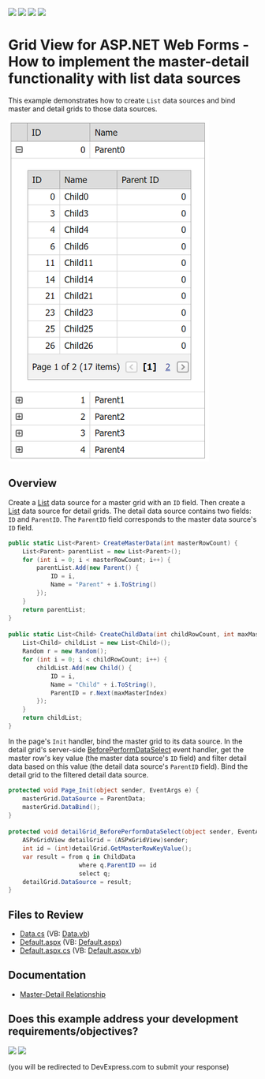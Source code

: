 <!-- default badges list -->
![](https://img.shields.io/endpoint?url=https://codecentral.devexpress.com/api/v1/VersionRange/128534565/24.2.1%2B)
[![](https://img.shields.io/badge/Open_in_DevExpress_Support_Center-FF7200?style=flat-square&logo=DevExpress&logoColor=white)](https://supportcenter.devexpress.com/ticket/details/E5018)
[![](https://img.shields.io/badge/📖_How_to_use_DevExpress_Examples-e9f6fc?style=flat-square)](https://docs.devexpress.com/GeneralInformation/403183)
[![](https://img.shields.io/badge/💬_Leave_Feedback-feecdd?style=flat-square)](#does-this-example-address-your-development-requirementsobjectives)
<!-- default badges end -->
# Grid View for ASP.NET Web Forms - How to implement the master-detail functionality with list data sources

This example demonstrates how to create `List` data sources and bind master and detail grids to those data sources.

![Master-detail grids](MasterDetailBoundToListDataSource.png)

## Overview

Create a [List](https://learn.microsoft.com/en-us/dotnet/api/system.collections.generic.list-1?view=net-7.0) data source for a master grid with an `ID` field. Then create a [List](https://learn.microsoft.com/en-us/dotnet/api/system.collections.generic.list-1?view=net-7.0) data source for detail grids. The detail data source contains two fields: `ID` and `ParentID`. The `ParentID` field corresponds to the master data source's `ID` field.

```cs
public static List<Parent> CreateMasterData(int masterRowCount) {
    List<Parent> parentList = new List<Parent>();
    for (int i = 0; i < masterRowCount; i++) {
        parentList.Add(new Parent() {
            ID = i,
            Name = "Parent" + i.ToString()
        });
    }
    return parentList;
}

public static List<Child> CreateChildData(int childRowCount, int maxMasterIndex) {
    List<Child> childList = new List<Child>();
    Random r = new Random();
    for (int i = 0; i < childRowCount; i++) {
        childList.Add(new Child() {
            ID = i,
            Name = "Child" + i.ToString(),
            ParentID = r.Next(maxMasterIndex)
        });
    }
    return childList;
}
```

In the page's `Init` handler, bind the master grid to its data source. In the detail grid's server-side [BeforePerformDataSelect](https://docs.devexpress.com/AspNet/DevExpress.Web.ASPxGridBase.BeforePerformDataSelect) event handler, get the master row's key value (the master data source's `ID` field) and filter detail data based on this value (the detail data source's `ParentID` field). Bind the detail grid to the filtered detail data source.

```cs
protected void Page_Init(object sender, EventArgs e) {
    masterGrid.DataSource = ParentData;
    masterGrid.DataBind();
}

protected void detailGrid_BeforePerformDataSelect(object sender, EventArgs e) {
    ASPxGridView detailGrid = (ASPxGridView)sender;
    int id = (int)detailGrid.GetMasterRowKeyValue();
    var result = from q in ChildData
                    where q.ParentID == id
                    select q;
    detailGrid.DataSource = result;
}
```

## Files to Review

* [Data.cs](./CS/Data.cs) (VB: [Data.vb](./VB/Data.vb))
* [Default.aspx](./CS/Default.aspx) (VB: [Default.aspx](./VB/Default.aspx))
* [Default.aspx.cs](./CS/Default.aspx.cs) (VB: [Default.aspx.vb](./VB/Default.aspx.vb))

## Documentation

* [Master-Detail Relationship](https://docs.devexpress.com/AspNet/3772/components/grid-view/concepts/master-detail-relationship)
<!-- feedback -->
## Does this example address your development requirements/objectives?

[<img src="https://www.devexpress.com/support/examples/i/yes-button.svg"/>](https://www.devexpress.com/support/examples/survey.xml?utm_source=github&utm_campaign=asp-net-web-forms-grid-bind-master-and-detail-grids-to-list-data-sources&~~~was_helpful=yes) [<img src="https://www.devexpress.com/support/examples/i/no-button.svg"/>](https://www.devexpress.com/support/examples/survey.xml?utm_source=github&utm_campaign=asp-net-web-forms-grid-bind-master-and-detail-grids-to-list-data-sources&~~~was_helpful=no)

(you will be redirected to DevExpress.com to submit your response)
<!-- feedback end -->
